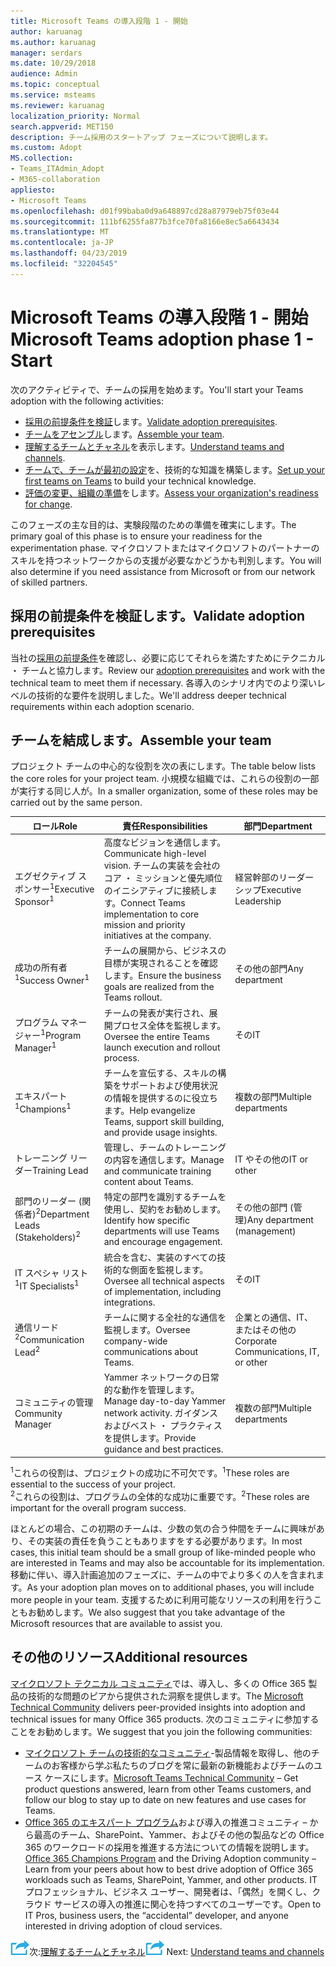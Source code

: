 ```yaml
---
title: Microsoft Teams の導入段階 1 - 開始
author: karuanag
ms.author: karuanag
manager: serdars
ms.date: 10/29/2018
audience: Admin
ms.topic: conceptual
ms.service: msteams
ms.reviewer: karuanag
localization_priority: Normal
search.appverid: MET150
description: チーム採用のスタートアップ フェーズについて説明します。
ms.custom: Adopt
MS.collection:
- Teams_ITAdmin_Adopt
- M365-collaboration
appliesto:
- Microsoft Teams
ms.openlocfilehash: d01f99baba0d9a648897cd28a87979eb75f03e44
ms.sourcegitcommit: 111bf6255fa877b3fce70fa8166e8ec5a6643434
ms.translationtype: MT
ms.contentlocale: ja-JP
ms.lasthandoff: 04/23/2019
ms.locfileid: "32204545"
---
```

# <a name="microsoft-teams-adoption-phase-1---start"></a><span data-ttu-id="7df70-103">Microsoft Teams の導入段階 1 - 開始</span><span class="sxs-lookup"><span data-stu-id="7df70-103">Microsoft Teams adoption phase 1 - Start</span></span>

<span data-ttu-id="7df70-104">次のアクティビティで、チームの採用を始めます。</span><span class="sxs-lookup"><span data-stu-id="7df70-104">You'll start your Teams adoption with the following activities:</span></span>

- <span data-ttu-id="7df70-105">[採用の前提条件を検証](#validate-adoption-prerequisites)します。</span><span class="sxs-lookup"><span data-stu-id="7df70-105">[Validate adoption prerequisites](#validate-adoption-prerequisites).</span></span>
- <span data-ttu-id="7df70-106">[チームをアセンブル](#assemble-your-team)します。</span><span class="sxs-lookup"><span data-stu-id="7df70-106">[Assemble your team](#assemble-your-team).</span></span>
- <span data-ttu-id="7df70-107">[理解するチームとチャネル](teams-adoption-understand-teams-and-channels.md)を表示します。</span><span class="sxs-lookup"><span data-stu-id="7df70-107">[Understand teams and channels](teams-adoption-understand-teams-and-channels.md).</span></span>
- <span data-ttu-id="7df70-108">[チームで、チームが最初の設定](teams-adoption-your-first-teams.md)を、技術的な知識を構築します。</span><span class="sxs-lookup"><span data-stu-id="7df70-108">[Set up your first teams on Teams](teams-adoption-your-first-teams.md) to build your technical knowledge.</span></span>
- <span data-ttu-id="7df70-109">[評価の変更、組織の準備](teams-adoption-assess-readiness.md)をします。</span><span class="sxs-lookup"><span data-stu-id="7df70-109">[Assess your organization's readiness for change](teams-adoption-assess-readiness.md).</span></span>

<span data-ttu-id="7df70-110">このフェーズの主な目的は、実験段階のための準備を確実にします。</span><span class="sxs-lookup"><span data-stu-id="7df70-110">The primary goal of this phase is to ensure your readiness for the experimentation phase.</span></span> <span data-ttu-id="7df70-111">マイクロソフトまたはマイクロソフトのパートナーのスキルを持つネットワークからの支援が必要なかどうかも判別します。</span><span class="sxs-lookup"><span data-stu-id="7df70-111">You will also determine if you need assistance from Microsoft or from our network of skilled partners.</span></span>  

## <a name="validate-adoption-prerequisites"></a><span data-ttu-id="7df70-112">採用の前提条件を検証します。</span><span class="sxs-lookup"><span data-stu-id="7df70-112">Validate adoption prerequisites</span></span>

<span data-ttu-id="7df70-113">当社の[採用の前提条件](teams-adoption-get-started.md#adoption-prerequisites)を確認し、必要に応じてそれらを満たすためにテクニカル ・ チームと協力します。</span><span class="sxs-lookup"><span data-stu-id="7df70-113">Review our [adoption prerequisites](teams-adoption-get-started.md#adoption-prerequisites) and work with the technical team to meet them if necessary.</span></span> <span data-ttu-id="7df70-114">各導入のシナリオ内でのより深いレベルの技術的な要件を説明しました。</span><span class="sxs-lookup"><span data-stu-id="7df70-114">We'll address deeper technical requirements within each adoption scenario.</span></span>

## <a name="assemble-your-team"></a><span data-ttu-id="7df70-115">チームを結成します。</span><span class="sxs-lookup"><span data-stu-id="7df70-115">Assemble your team</span></span>

<span data-ttu-id="7df70-116">プロジェクト チームの中心的な役割を次の表にします。</span><span class="sxs-lookup"><span data-stu-id="7df70-116">The table below lists the core roles for your project team.</span></span> <span data-ttu-id="7df70-117">小規模な組織では、これらの役割の一部が実行する同じ人が。</span><span class="sxs-lookup"><span data-stu-id="7df70-117">In a smaller organization, some of these roles may be carried out by the same person.</span></span>

| <span data-ttu-id="7df70-118">ロール</span><span class="sxs-lookup"><span data-stu-id="7df70-118">Role</span></span> | <span data-ttu-id="7df70-119">責任</span><span class="sxs-lookup"><span data-stu-id="7df70-119">Responsibilities</span></span> | <span data-ttu-id="7df70-120">部門</span><span class="sxs-lookup"><span data-stu-id="7df70-120">Department</span></span> |
| ---- | ---------------- | ---------- |
| <span data-ttu-id="7df70-121">エグゼクティブ スポンサー<sup>1</sup></span><span class="sxs-lookup"><span data-stu-id="7df70-121">Executive Sponsor<sup>1</sup></span></span> | <span data-ttu-id="7df70-122">高度なビジョンを通信します。</span><span class="sxs-lookup"><span data-stu-id="7df70-122">Communicate high-level vision.</span></span> <span data-ttu-id="7df70-123">チームの実装を会社のコア ・ ミッションと優先順位のイニシアティブに接続します。</span><span class="sxs-lookup"><span data-stu-id="7df70-123">Connect Teams implementation to core mission and priority initiatives at the company.</span></span> | <span data-ttu-id="7df70-124">経営幹部のリーダーシップ</span><span class="sxs-lookup"><span data-stu-id="7df70-124">Executive Leadership</span></span> |
| <span data-ttu-id="7df70-125">成功の所有者<sup>1</sup></span><span class="sxs-lookup"><span data-stu-id="7df70-125">Success Owner<sup>1</sup></span></span> | <span data-ttu-id="7df70-126">チームの展開から、ビジネスの目標が実現されることを確認します。</span><span class="sxs-lookup"><span data-stu-id="7df70-126">Ensure the business goals are realized from the Teams rollout.</span></span> | <span data-ttu-id="7df70-127">その他の部門</span><span class="sxs-lookup"><span data-stu-id="7df70-127">Any department</span></span> |
| <span data-ttu-id="7df70-128">プログラム マネージャー<sup>1</sup></span><span class="sxs-lookup"><span data-stu-id="7df70-128">Program Manager<sup>1</sup></span></span> | <span data-ttu-id="7df70-129">チームの発表が実行され、展開プロセス全体を監視します。</span><span class="sxs-lookup"><span data-stu-id="7df70-129">Oversee the entire Teams launch execution and rollout process.</span></span> | <span data-ttu-id="7df70-130">その</span><span class="sxs-lookup"><span data-stu-id="7df70-130">IT</span></span> |
| <span data-ttu-id="7df70-131">エキスパート<sup>1</sup></span><span class="sxs-lookup"><span data-stu-id="7df70-131">Champions<sup>1</sup></span></span> | <span data-ttu-id="7df70-132">チームを宣伝する、スキルの構築をサポートおよび使用状況の情報を提供するのに役立ちます。</span><span class="sxs-lookup"><span data-stu-id="7df70-132">Help evangelize Teams, support skill building, and provide usage insights.</span></span> | <span data-ttu-id="7df70-133">複数の部門</span><span class="sxs-lookup"><span data-stu-id="7df70-133">Multiple departments</span></span> |
| <span data-ttu-id="7df70-134">トレーニング リーダー</span><span class="sxs-lookup"><span data-stu-id="7df70-134">Training Lead</span></span> | <span data-ttu-id="7df70-135">管理し、チームのトレーニングの内容を通信します。</span><span class="sxs-lookup"><span data-stu-id="7df70-135">Manage and communicate training content about Teams.</span></span> | <span data-ttu-id="7df70-136">IT やその他の</span><span class="sxs-lookup"><span data-stu-id="7df70-136">IT or other</span></span> |
| <span data-ttu-id="7df70-137">部門のリーダー (関係者)<sup>2</sup></span><span class="sxs-lookup"><span data-stu-id="7df70-137">Department Leads (Stakeholders)<sup>2</sup></span></span> | <span data-ttu-id="7df70-138">特定の部門を識別するチームを使用し、契約をお勧めします。</span><span class="sxs-lookup"><span data-stu-id="7df70-138">Identify how specific departments will use Teams and encourage engagement.</span></span> | <span data-ttu-id="7df70-139">その他の部門 (管理)</span><span class="sxs-lookup"><span data-stu-id="7df70-139">Any department (management)</span></span> |
| <span data-ttu-id="7df70-140">IT スペシャ リスト<sup>1</sup></span><span class="sxs-lookup"><span data-stu-id="7df70-140">IT Specialists<sup>1</sup></span></span> | <span data-ttu-id="7df70-141">統合を含む、実装のすべての技術的な側面を監視します。</span><span class="sxs-lookup"><span data-stu-id="7df70-141">Oversee all technical aspects of implementation, including integrations.</span></span> | <span data-ttu-id="7df70-142">その</span><span class="sxs-lookup"><span data-stu-id="7df70-142">IT</span></span> |
| <span data-ttu-id="7df70-143">通信リード<sup>2</sup></span><span class="sxs-lookup"><span data-stu-id="7df70-143">Communication Lead<sup>2</sup></span></span> | <span data-ttu-id="7df70-144">チームに関する全社的な通信を監視します。</span><span class="sxs-lookup"><span data-stu-id="7df70-144">Oversee company-wide communications about Teams.</span></span> | <span data-ttu-id="7df70-145">企業との通信、IT、またはその他の</span><span class="sxs-lookup"><span data-stu-id="7df70-145">Corporate Communications, IT, or other</span></span> |
| <span data-ttu-id="7df70-146">コミュニティの管理</span><span class="sxs-lookup"><span data-stu-id="7df70-146">Community Manager</span></span> | <span data-ttu-id="7df70-147">Yammer ネットワークの日常的な動作を管理します。</span><span class="sxs-lookup"><span data-stu-id="7df70-147">Manage day-to-day Yammer network activity.</span></span> <span data-ttu-id="7df70-148">ガイダンスおよびベスト ・ プラクティスを提供します。</span><span class="sxs-lookup"><span data-stu-id="7df70-148">Provide guidance and best practices.</span></span> | <span data-ttu-id="7df70-149">複数の部門</span><span class="sxs-lookup"><span data-stu-id="7df70-149">Multiple departments</span></span> |

<span data-ttu-id="7df70-150"><sup>1</sup>これらの役割は、プロジェクトの成功に不可欠です。</span><span class="sxs-lookup"><span data-stu-id="7df70-150"><sup>1</sup>These roles are essential to the success of your project.</span></span></br>
<span data-ttu-id="7df70-151"><sup>2</sup>これらの役割は、プログラムの全体的な成功に重要です。</span><span class="sxs-lookup"><span data-stu-id="7df70-151"><sup>2</sup>These roles are important for the overall program success.</span></span>

<span data-ttu-id="7df70-152">ほとんどの場合、この初期のチームは、少数の気の合う仲間をチームに興味があり、その実装の責任を負うこともありますをする必要があります。</span><span class="sxs-lookup"><span data-stu-id="7df70-152">In most cases, this initial team should be a small group of like-minded people who are interested in Teams and may also be accountable for its implementation.</span></span> <span data-ttu-id="7df70-153">移動に伴い、導入計画追加のフェーズに、チームの中でより多くの人を含まれます。</span><span class="sxs-lookup"><span data-stu-id="7df70-153">As your adoption plan moves on to additional phases, you will include more people in your team.</span></span> <span data-ttu-id="7df70-154">支援するために利用可能なリソースの利用を行うこともお勧めします。</span><span class="sxs-lookup"><span data-stu-id="7df70-154">We also suggest that you take advantage of the Microsoft resources that are available to assist you.</span></span> 

## <a name="additional-resources"></a><span data-ttu-id="7df70-155">その他のリソース</span><span class="sxs-lookup"><span data-stu-id="7df70-155">Additional resources</span></span>

<span data-ttu-id="7df70-156">[マイクロソフト テクニカル コミュニティ](https://aka.ms/TechCommunity)では、導入し、多くの Office 365 製品の技術的な問題のピアから提供された洞察を提供します。</span><span class="sxs-lookup"><span data-stu-id="7df70-156">The [Microsoft Technical Community](https://aka.ms/TechCommunity) delivers peer-provided insights into adoption and technical issues for many Office 365 products.</span></span> <span data-ttu-id="7df70-157">次のコミュニティに参加することをお勧めします。</span><span class="sxs-lookup"><span data-stu-id="7df70-157">We suggest that you join the following communities:</span></span>

- <span data-ttu-id="7df70-158">[マイクロソフト チームの技術的なコミュニティ](https://aka.ms/TeamsCommunity)-製品情報を取得し、他のチームのお客様から学ぶ私たちのブログを常に最新の新機能およびチームのユース ケースにします。</span><span class="sxs-lookup"><span data-stu-id="7df70-158">[Microsoft Teams Technical Community](https://aka.ms/TeamsCommunity) – Get product questions answered, learn from other Teams customers, and follow our blog to stay up to date on new features and use cases for Teams.</span></span> 
- <span data-ttu-id="7df70-159">[Office 365 のエキスパート プログラム](https://aka.ms/O365Champions)および導入の推進コミュニティ – から最高のチーム、SharePoint、Yammer、およびその他の製品などの Office 365 のワークロードの採用を推進する方法についての情報を説明します。</span><span class="sxs-lookup"><span data-stu-id="7df70-159">[Office 365 Champions Program](https://aka.ms/O365Champions) and the Driving Adoption community – Learn from your peers about how to best drive adoption of Office 365 workloads such as Teams, SharePoint, Yammer, and other products.</span></span> <span data-ttu-id="7df70-160">IT プロフェッショナル、ビジネス ユーザー、開発者は、「偶然」を開くし、クラウド サービスの導入の推進に関心を持つすべてのユーザーです。</span><span class="sxs-lookup"><span data-stu-id="7df70-160">Open to IT Pros, business users, the “accidental” developer, and anyone interested in driving adoption of cloud services.</span></span>  


<span data-ttu-id="7df70-161">![次の手順を実行アイコン](media/teams-adoption-next-icon.png)次:[理解するチームとチャネル](teams-adoption-understand-teams-and-channels.md)</span><span class="sxs-lookup"><span data-stu-id="7df70-161">![Next Steps icon](media/teams-adoption-next-icon.png) Next: [Understand teams and channels](teams-adoption-understand-teams-and-channels.md)</span></span>